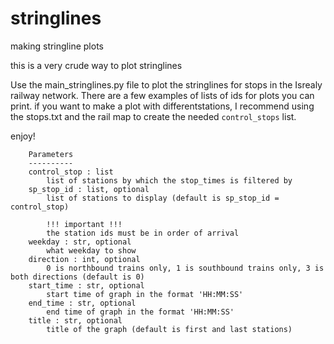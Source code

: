 # stringlines
making stringline plots

this is a very crude way to plot stringlines

Use the main_stringlines.py file to plot the stringlines for stops in the Isrealy railway network. There are a few examples of lists of ids for plots you can print.
if you want to make a plot with differentstations, I recommend using the stops.txt and the rail map to create the needed `control_stops` list.


enjoy!

        Parameters
        ----------
        control_stop : list
            list of stations by which the stop_times is filtered by
        sp_stop_id : list, optional
            list of stations to display (default is sp_stop_id = control_stop)

            !!! important !!!
            the station ids must be in order of arrival
        weekday : str, optional
            what weekday to show
        direction : int, optional
            0 is northbound trains only, 1 is southbound trains only, 3 is both directions (default is 0)
        start_time : str, optional
            start time of graph in the format 'HH:MM:SS'
        end_time : str, optional
            end time of graph in the format 'HH:MM:SS'
        title : str, optional
            title of the graph (default is first and last stations)
